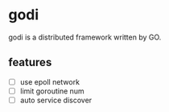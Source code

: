 # godi
godi is a distributed framework written by GO.

## features

- [ ] use epoll network
- [ ] limit goroutine num
- [ ] auto service discover